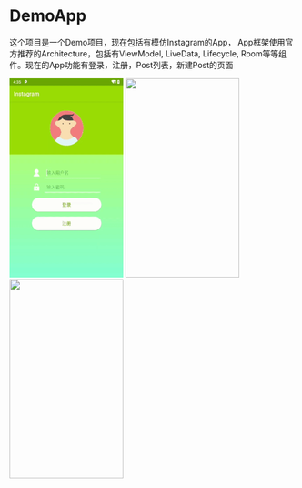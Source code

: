 # DemoApp

这个项目是一个Demo项目，现在包括有模仿Instagram的App， App框架使用官方推荐的Architecture，包括有ViewModel, LiveData,
Lifecycle, Room等等组件。现在的App功能有登录，注册，Post列表，新建Post的页面

<img src="images/regist_login.gif" width="200" height="350"/> 
<img src="images/list.gif" width="200" height="350"/>
<img src="images/post.gif" width="200" height="350"/>